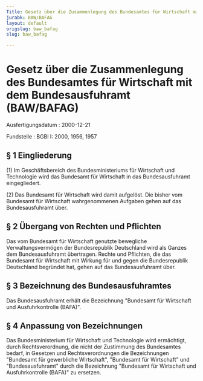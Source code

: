 ```yaml
---
Title: Gesetz über die Zusammenlegung des Bundesamtes für Wirtschaft mit dem Bundesausfuhramt
jurabk: BAW/BAFAG
layout: default
origslug: baw_bafag
slug: baw_bafag

---
```


# Gesetz über die Zusammenlegung des Bundesamtes für Wirtschaft mit dem Bundesausfuhramt (BAW/BAFAG)

Ausfertigungsdatum
:   2000-12-21

Fundstelle
:   BGBl I: 2000, 1956, 1957



## § 1 Eingliederung

(1) Im Geschäftsbereich des Bundesministeriums für Wirtschaft und
Technologie wird das Bundesamt für Wirtschaft in das Bundesausfuhramt
eingegliedert.

(2) Das Bundesamt für Wirtschaft wird damit aufgelöst. Die bisher vom
Bundesamt für Wirtschaft wahrgenommenen Aufgaben gehen auf das
Bundesausfuhramt über.


## § 2 Übergang von Rechten und Pflichten

Das vom Bundesamt für Wirtschaft genutzte bewegliche
Verwaltungsvermögen der Bundesrepublik Deutschland wird als Ganzes dem
Bundesausfuhramt übertragen. Rechte und Pflichten, die das Bundesamt
für Wirtschaft mit Wirkung für und gegen die Bundesrepublik
Deutschland begründet hat, gehen auf das Bundesausfuhramt über.


## § 3 Bezeichnung des Bundesausfuhramtes

Das Bundesausfuhramt erhält die Bezeichnung "Bundesamt für Wirtschaft
und Ausfuhrkontrolle (BAFA)".


## § 4 Anpassung von Bezeichnungen

Das Bundesministerium für Wirtschaft und Technologie wird ermächtigt,
durch Rechtsverordnung, die nicht der Zustimmung des Bundesamtes
bedarf, in Gesetzen und Rechtsverordnungen die Bezeichnungen
"Bundesamt für gewerbliche Wirtschaft", "Bundesamt für Wirtschaft" und
"Bundesausfuhramt" durch die Bezeichnung "Bundesamt für Wirtschaft und
Ausfuhrkontrolle (BAFA)" zu ersetzen.


